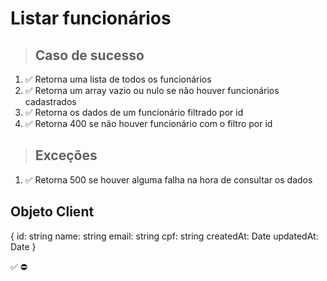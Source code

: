 # Listar funcionários

> ## Caso de sucesso

1. ✅ Retorna uma lista de todos os funcionários
2. ✅ Retorna um array vazio ou nulo se não houver funcionários cadastrados
3. ✅ Retorna os dados de um funcionário filtrado por id
4. ✅ Retorna 400 se não houver funcionário com o filtro por id

> ## Exceções
1. ✅ Retorna 500 se houver alguma falha na hora de consultar os dados


## Objeto Client
{
  	id: string
    name: string
    email: string
    cpf: string
    createdAt: Date
    updatedAt: Date
}

✅
⛔
